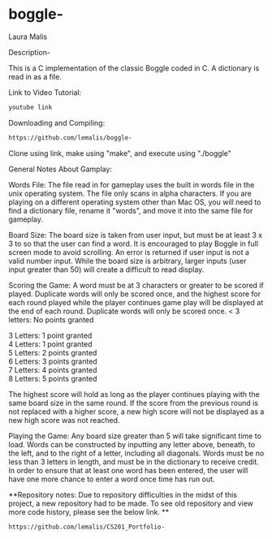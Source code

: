 # boggle-

Laura Malis 

Description-

This is a C implementation of the classic Boggle coded in C. A dictionary is read in as a file. 


Link to Video Tutorial:
```bash
youtube link
```


Downloading and Compiling:
```bash
https://github.com/lemalis/boggle-
```
Clone using link, make using "make", and execute using "./boggle"

General Notes About Gamplay:

Words File:
The file read in for gameplay uses the built in words file in the unix operating system. The file only scans in alpha characters. If you are playing on a different operating system other than Mac OS, you will need to find a dictionary file, rename it "words", and move it into the same file for gameplay. 

Board Size:
The board size is taken from user input, but must be at least 3 x 3 to so that the user can find a word. It is encouraged to play Boggle in full screen mode to avoid scrolling. An error is returned if user input is not a valid number input. While the board size is arbitrary, larger inputs (user input greater than 50) will create a difficult to read display. 

Scoring the Game:
A word must be at 3 characters or greater to be scored if played. Duplicate words will only be scored once, and the highest score for each round played while the player continues game play will be displayed at the end of each round. Duplicate words will only be scored once. 
< 3 letters: No points granted 

3 Letters: 1 point granted <br/>
4 Letters: 1 point granted <br/>
5 Letters: 2 points granted <br/>
6 Letters: 3 points granted <br/>
7 Letters: 4 points granted <br/>
8 Letters: 5 points granted <br/>

The highest score will hold as long as the player continues playing with the same board size in the same round. If the score from the previous round is not replaced with a higher score, a new high score will not be displayed as a new high score was not reached. 

Playing the Game: 
Any board size greater than 5 will take significant time to load. Words can be constructed by inputting any letter above, beneath, to the left, and to the right of a letter, including all diagonals. Words must be no less than 3 letters in length, and must be in the dictionary to receive credit. In order to ensure that at least one word has been entered, the user will have one more chance to enter a word once time has run out. 


**Repository notes:
Due to repository difficulties in the midst of this project, a new repository had to be made. To see old repository and view more code history, please see the below link. **

```bash
https://github.com/lemalis/CS201_Portfolio-

```



